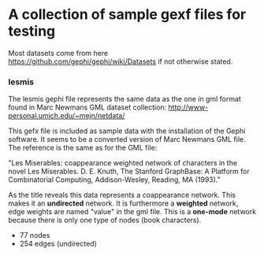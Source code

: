 # A collection of sample gexf files for testing

Most datasets come from here https://github.com/gephi/gephi/wiki/Datasets if not otherwise stated.

### lesmis
The lesmis gephi file represents the same data as the one in gml format found in 
Marc Newmans GML dataset collection: http://www-personal.umich.edu/~mejn/netdata/

This gefx file is included as sample data with the installation of the Gephi software.
It seems to be a converted version of Marc Newmans GML file. The reference is the same as for the GML file:

"Les Miserables: coappearance weighted network of characters in the novel Les Miserables. 
D. E. Knuth, The Stanford GraphBase: A Platform for Combinatorial Computing, Addison-Wesley, Reading, MA (1993)."

As the title reveals this data represents a coappearance network. This makes it an **undirected** network. 
It is furthermore a **weighted** network, edge weights are named "value" in the gml file. 
This is a **one-mode** network because there is only one type of nodes (book characters).
- 77 nodes
- 254 edges (undirected)
